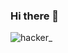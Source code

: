 ### Hi there 👋

<!--
**VladyslavBiriukov/VladyslavBiriukov** is a ✨ _special_ ✨ repository because its `README.md` (this file) appears on your GitHub profile.

Here are some ideas to get you started:

- 🔭 I’m currently working on ...
- 🌱 I’m currently learning ...
- 👯 I’m looking to collaborate on ...
- 🤔 I’m looking for help with ...
- 💬 Ask me about ...
- 📫 How to reach me: ...
- 😄 Pronouns: ...
- ⚡ Fun fact: ...
-->


![hacker_](https://user-images.githubusercontent.com/115027241/226471494-788f7bcc-85e8-4c11-b957-4daeced6ee60.gif)

